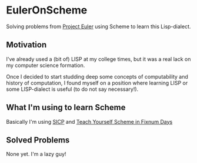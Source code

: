 EulerOnScheme
=============

Solving problems from [Project Euler](http://projecteuler.net/) using Scheme to learn this Lisp-dialect.

Motivation
----------

I've already used a (bit of) LISP at my college times, but it was a real lack on my computer science formation.

Once I decided to start studding deep some concepts of computability and history of computation, I found myself on a position where learning LISP or some LISP-dialect is useful (to do not say necessary!).


What I'm using to learn Scheme
------------------------------

Basically I'm using [SICP](http://mitpress.mit.edu/sicp/) and [Teach Yourself Scheme in Fixnum Days](http://www.ccs.neu.edu/home/dorai/t-y-scheme/t-y-scheme-Z-H-1.html#node_toc_start)

Solved Problems
---------------

None yet. I'm a lazy guy!